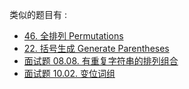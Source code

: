 

类似的题目有 :
- [46. 全排列 Permutations](https://leetcode-cn.com/problems/permutations/)
- [22. 括号生成 Generate Parentheses](https://leetcode-cn.com/problems/generate-parentheses/)
- [面试题 08.08. 有重复字符串的排列组合](https://leetcode-cn.com/problems/permutation-ii-lcci/)
- [面试题 10.02. 变位词组](https://leetcode-cn.com/problems/group-anagrams-lcci/)

